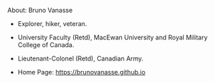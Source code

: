 About: Bruno Vanasse

* Explorer, hiker, veteran.
* University Faculty (Retd), MacEwan University and Royal Military College of Canada.
* Lieutenant-Colonel (Retd), Canadian Army.

* Home Page: https://brunovanasse.github.io

<!---
brunovanasse/brunovanasse is a ✨ special ✨ repository because its `README.md` (this file) appears on your GitHub profile.
You can click the Preview link to take a look at your changes.
--->
